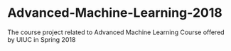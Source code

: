 # Advanced-Machine-Learning-2018
The course project related to Advanced Machine Learning Course offered by UIUC in Spring 2018
